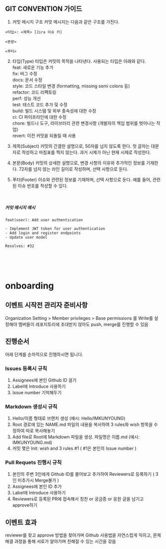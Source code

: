## GIT CONVENTION 가이드

1. 커밋 메시지 구조
커밋 메시지는 다음과 같은 구조를 가진다.

```shell
<타입>: <제목> [Jira 이슈 키]

<본문>

<푸터>
```

2. 타입(Type)
타입은 커밋의 목적을 나타낸다. 사용되는 타입은 아래와 같다. <br/>
feat: 새로운 기능 추가 <br/>
fix: 버그 수정 <br/>
docs: 문서 수정 <br/>
style: 코드 스타일 변경 (formatting, missing semi colons 등) <br/>
refactor: 코드 리팩토링 <br/>
perf: 성능 개선 <br/>
test: 테스트 코드 추가 및 수정 <br/>
build: 빌드 시스템 및 외부 종속성에 대한 수정 <br/>
ci: CI 파이프라인에 대한 수정 <br/>
chore: 빌드나 도구, 라이브러리 관련 변경사항 (개발자의 책임 범위를 벗어나는 작업) <br/>
revert: 이전 커밋을 되돌릴 때 사용 <br/>

3. 제목(Subject)
커밋의 간결한 설명으로, 50자를 넘지 않도록 한다. 첫 글자는 대문자로 작성하고 마침표를 찍지 않는다. 과거 시제가 아닌 현재 시제로 작성한다.


4. 본문(Body)
커밋의 상세한 설명으로, 변경 사항의 이유와 추가적인 정보를 기재한다. 72자를 넘지 않는 라인 길이로 작성하며, 선택 사항으로 둔다.

5. 푸터(Footer)
이슈와 관련된 정보를 기재하며, 선택 사항으로 둔다. 예를 들어, 관련된 이슈 번호를 작성할 수 있다.

<br/>

##### 커밋 메시지 예시
```shell
feat(user): Add user authentication

- Implement JWT token for user authentication
- Add login and register endpoints
- Update user model

Resolves: #32
```

<br/>
<br/>
<br/>


# onboarding
## 이벤트 시작전 관리자 준비사항
Organization Setting > Member privileges > Base permissions 를 Write를 설정해야 멤버들이 레포지토리에 초대받지 않아도 push, merge를 진행할 수 있음

## 진행순서
아래 단계를 순차적으로 진행하시면 됩니다.
### Issues 등록시 규칙
1. Assignees에 본인 Github ID 걸기
2. Label에 Introduce 사용하기
3. Issue number 기억해두기

### Markdown 생성시 규칙
1. Hello/이름 형태로 브랜치 생성 (예시: Hello/IMKUNYOUNG)
2. Root 경로에 있는 NAME.md 파일의 내용을 복사하여 3 rules와 wish 항목을 수정하여 따로 복사해놓기
2. Add file로 Root에 Markdown 파일을 생성. 파일명은 이름.md (예시: IMKUNYOUNG.md)
3. 커밋 몇은 Init: wish and 3 rules #1 ( #1은 본인의 Issue number )

### Pull Requets 진행시 규칙
1. 본인의 주변 3인에게 Github ID를 물어보고 추가하여 Reviewers로 등록하기 ( 3인 미추가시 Merge불가 )
2. Assignees에 본인 ID 추가
3. Label에 Introduce 사용하기
4. Reviewers로 등록된 PR에 접속해서 칭찬 or 궁금증 or 응원 글을 남기고 approve하기

## 이벤트 효과
reviewer를 찾고 approve 방법을 찾아가며 Github 사용법을 자연스럽게 익히고, 문제 해결 과정을 통해 서로가 알아가며 친해질 수 있는 시간을 갖음





